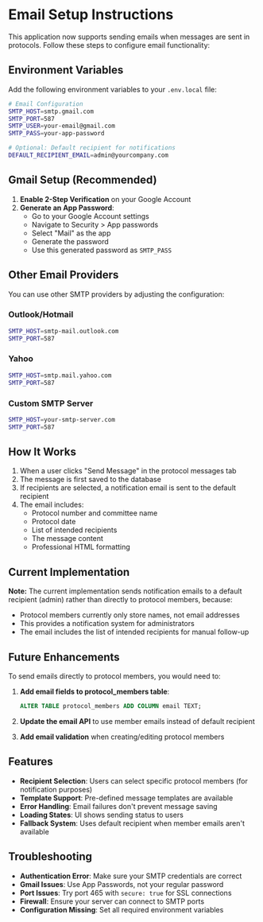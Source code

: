 # Email Setup Instructions

This application now supports sending emails when messages are sent in protocols. Follow these steps to configure email functionality:

## Environment Variables

Add the following environment variables to your `.env.local` file:

```bash
# Email Configuration
SMTP_HOST=smtp.gmail.com
SMTP_PORT=587
SMTP_USER=your-email@gmail.com
SMTP_PASS=your-app-password

# Optional: Default recipient for notifications
DEFAULT_RECIPIENT_EMAIL=admin@yourcompany.com
```

## Gmail Setup (Recommended)

1. **Enable 2-Step Verification** on your Google Account
2. **Generate an App Password**:
   - Go to your Google Account settings
   - Navigate to Security > App passwords
   - Select "Mail" as the app
   - Generate the password
   - Use this generated password as `SMTP_PASS`

## Other Email Providers

You can use other SMTP providers by adjusting the configuration:

### Outlook/Hotmail
```bash
SMTP_HOST=smtp-mail.outlook.com
SMTP_PORT=587
```

### Yahoo
```bash
SMTP_HOST=smtp.mail.yahoo.com
SMTP_PORT=587
```

### Custom SMTP Server
```bash
SMTP_HOST=your-smtp-server.com
SMTP_PORT=587
```

## How It Works

1. When a user clicks "Send Message" in the protocol messages tab
2. The message is first saved to the database
3. If recipients are selected, a notification email is sent to the default recipient
4. The email includes:
   - Protocol number and committee name
   - Protocol date
   - List of intended recipients
   - The message content
   - Professional HTML formatting

## Current Implementation

**Note:** The current implementation sends notification emails to a default recipient (admin) rather than directly to protocol members, because:

- Protocol members currently only store names, not email addresses
- This provides a notification system for administrators
- The email includes the list of intended recipients for manual follow-up

## Future Enhancements

To send emails directly to protocol members, you would need to:

1. **Add email fields to protocol_members table**:
   ```sql
   ALTER TABLE protocol_members ADD COLUMN email TEXT;
   ```

2. **Update the email API** to use member emails instead of default recipient

3. **Add email validation** when creating/editing protocol members

## Features

- **Recipient Selection**: Users can select specific protocol members (for notification purposes)
- **Template Support**: Pre-defined message templates are available
- **Error Handling**: Email failures don't prevent message saving
- **Loading States**: UI shows sending status to users
- **Fallback System**: Uses default recipient when member emails aren't available

## Troubleshooting

- **Authentication Error**: Make sure your SMTP credentials are correct
- **Gmail Issues**: Use App Passwords, not your regular password
- **Port Issues**: Try port 465 with `secure: true` for SSL connections
- **Firewall**: Ensure your server can connect to SMTP ports
- **Configuration Missing**: Set all required environment variables 